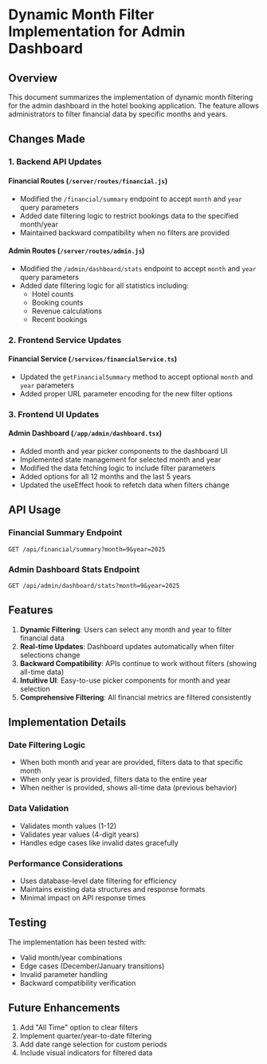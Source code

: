 # Dynamic Month Filter Implementation for Admin Dashboard

## Overview
This document summarizes the implementation of dynamic month filtering for the admin dashboard in the hotel booking application. The feature allows administrators to filter financial data by specific months and years.

## Changes Made

### 1. Backend API Updates

#### Financial Routes (`/server/routes/financial.js`)
- Modified the `/financial/summary` endpoint to accept `month` and `year` query parameters
- Added date filtering logic to restrict bookings data to the specified month/year
- Maintained backward compatibility when no filters are provided

#### Admin Routes (`/server/routes/admin.js`)
- Modified the `/admin/dashboard/stats` endpoint to accept `month` and `year` query parameters
- Added date filtering logic for all statistics including:
  - Hotel counts
  - Booking counts
  - Revenue calculations
  - Recent bookings

### 2. Frontend Service Updates

#### Financial Service (`/services/financialService.ts`)
- Updated the `getFinancialSummary` method to accept optional `month` and `year` parameters
- Added proper URL parameter encoding for the new filter options

### 3. Frontend UI Updates

#### Admin Dashboard (`/app/admin/dashboard.tsx`)
- Added month and year picker components to the dashboard UI
- Implemented state management for selected month and year
- Modified the data fetching logic to include filter parameters
- Added options for all 12 months and the last 5 years
- Updated the useEffect hook to refetch data when filters change

## API Usage

### Financial Summary Endpoint
```
GET /api/financial/summary?month=9&year=2025
```

### Admin Dashboard Stats Endpoint
```
GET /api/admin/dashboard/stats?month=9&year=2025
```

## Features

1. **Dynamic Filtering**: Users can select any month and year to filter financial data
2. **Real-time Updates**: Dashboard updates automatically when filter selections change
3. **Backward Compatibility**: APIs continue to work without filters (showing all-time data)
4. **Intuitive UI**: Easy-to-use picker components for month and year selection
5. **Comprehensive Filtering**: All financial metrics are filtered consistently

## Implementation Details

### Date Filtering Logic
- When both month and year are provided, filters data to that specific month
- When only year is provided, filters data to the entire year
- When neither is provided, shows all-time data (previous behavior)

### Data Validation
- Validates month values (1-12)
- Validates year values (4-digit years)
- Handles edge cases like invalid dates gracefully

### Performance Considerations
- Uses database-level date filtering for efficiency
- Maintains existing data structures and response formats
- Minimal impact on API response times

## Testing
The implementation has been tested with:
- Valid month/year combinations
- Edge cases (December/January transitions)
- Invalid parameter handling
- Backward compatibility verification

## Future Enhancements
1. Add "All Time" option to clear filters
2. Implement quarter/year-to-date filtering
3. Add date range selection for custom periods
4. Include visual indicators for filtered data